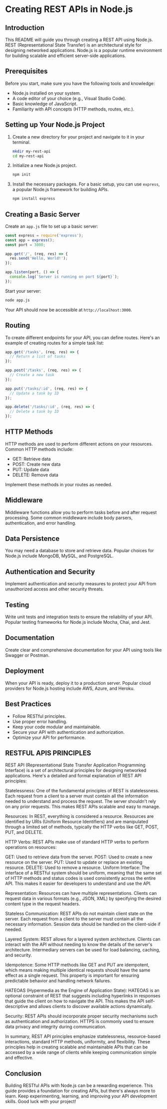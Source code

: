 # Creating REST APIs in Node.js

## Introduction

This README will guide you through creating a REST API using Node.js. REST (Representational State Transfer) is an architectural style for designing networked applications. Node.js is a popular runtime environment for building scalable and efficient server-side applications.

## Prerequisites

Before you start, make sure you have the following tools and knowledge:

- Node.js installed on your system.
- A code editor of your choice (e.g., Visual Studio Code).
- Basic knowledge of JavaScript.
- Familiarity with API concepts (HTTP methods, routes, etc.).

## Setting up Your Node.js Project

1. Create a new directory for your project and navigate to it in your terminal.

   ```bash
   mkdir my-rest-api
   cd my-rest-api
   ```

2. Initialize a new Node.js project.

   ```bash
   npm init
   ```

3. Install the necessary packages. For a basic setup, you can use `express`, a popular Node.js framework for building APIs.

   ```bash
   npm install express
   ```

## Creating a Basic Server

Create an `app.js` file to set up a basic server:

```javascript
const express = require('express');
const app = express();
const port = 3000;

app.get('/', (req, res) => {
  res.send('Hello, World!');
});

app.listen(port, () => {
  console.log(`Server is running on port ${port}`);
});
```

Start your server:

```bash
node app.js
```

Your API should now be accessible at `http://localhost:3000`.

## Routing

To create different endpoints for your API, you can define routes. Here's an example of creating routes for a simple task list:

```javascript
app.get('/tasks', (req, res) => {
  // Return a list of tasks
});

app.post('/tasks', (req, res) => {
  // Create a new task
});

app.put('/tasks/:id', (req, res) => {
  // Update a task by ID
});

app.delete('/tasks/:id', (req, res) => {
  // Delete a task by ID
});
```

## HTTP Methods

HTTP methods are used to perform different actions on your resources. Common HTTP methods include:

- GET: Retrieve data
- POST: Create new data
- PUT: Update data
- DELETE: Remove data

Implement these methods in your routes as needed.

## Middleware

Middleware functions allow you to perform tasks before and after request processing. Some common middleware include body parsers, authentication, and error handling.

## Data Persistence

You may need a database to store and retrieve data. Popular choices for Node.js include MongoDB, MySQL, and PostgreSQL.

## Authentication and Security

Implement authentication and security measures to protect your API from unauthorized access and other security threats.

## Testing

Write unit tests and integration tests to ensure the reliability of your API. Popular testing frameworks for Node.js include Mocha, Chai, and Jest.

## Documentation

Create clear and comprehensive documentation for your API using tools like Swagger or Postman.

## Deployment

When your API is ready, deploy it to a production server. Popular cloud providers for Node.js hosting include AWS, Azure, and Heroku.

## Best Practices

- Follow RESTful principles.
- Use proper error handling.
- Keep your code modular and maintainable.
- Secure your API with authentication and authorization.
- Optimize your API for performance.

## RESTFUL APIS PRINCIPLES

REST API (Representational State Transfer Application Programming Interface) is a set of architectural principles for designing networked applications. Here's a detailed and formal explanation of REST API principles:

Statelessness: One of the fundamental principles of REST is statelessness. Each request from a client to a server must contain all the information needed to understand and process the request. The server shouldn't rely on any prior requests. This makes REST APIs scalable and easy to manage.

Resources: In REST, everything is considered a resource. Resources are identified by URIs (Uniform Resource Identifiers) and are manipulated through a limited set of methods, typically the HTTP verbs like GET, POST, PUT, and DELETE.

HTTP Verbs: REST APIs make use of standard HTTP verbs to perform operations on resources:

GET: Used to retrieve data from the server.
POST: Used to create a new resource on the server.
PUT: Used to update or replace an existing resource.
DELETE: Used to remove a resource.
Uniform Interface: The interface of a RESTful system should be uniform, meaning that the same set of HTTP methods and status codes is used consistently across the entire API. This makes it easier for developers to understand and use the API.

Representation: Resources can have multiple representations. Clients can request data in various formats (e.g., JSON, XML) by specifying the desired content type in the request headers.

Stateless Communication: REST APIs do not maintain client state on the server. Each request from a client to the server must contain all the necessary information. Session data should be handled on the client-side if needed.

Layered System: REST allows for a layered system architecture. Clients can interact with the API without needing to know the details of the server's architecture. Intermediary servers can be used for load balancing, caching, and security.

Idempotence: Some HTTP methods like GET and PUT are idempotent, which means making multiple identical requests should have the same effect as a single request. This property is important for ensuring predictable behavior and handling network failures.

HATEOAS (Hypermedia as the Engine of Application State): HATEOAS is an optional constraint of REST that suggests including hyperlinks in responses that guide the client on how to navigate the API. This makes the API self-descriptive and allows clients to discover available actions dynamically.

Security: REST APIs should incorporate proper security mechanisms such as authentication and authorization. HTTPS is commonly used to ensure data privacy and integrity during communication.

In summary, REST API principles emphasize statelessness, resource-based interactions, standard HTTP methods, uniformity, and flexibility. These principles help in creating scalable and maintainable APIs that can be accessed by a wide range of clients while keeping communication simple and effective.

## Conclusion

Building RESTful APIs with Node.js can be a rewarding experience. This guide provides a foundation for creating APIs, but there's always more to learn. Keep experimenting, learning, and improving your API development skills. Good luck with your project!

